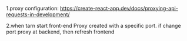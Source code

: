 1.proxy configuration: https://create-react-app.dev/docs/proxying-api-requests-in-development/

2.when tarn start front-end Proxy created with a specific port. if change port proxy at backend, then refresh frontend

